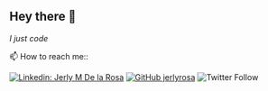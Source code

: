 
## Hey there 👋 

*I just code*


📫 How to reach me:: 

[![Linkedin: Jerly M De la Rosa](https://img.shields.io/badge/-Jerly-blue?style=flat-square&logo=Linkedin&logoColor=white&link=https://www.linkedin.com/in/ghazi-khan/)](https://www.linkedin.com/in/jerlydelarosa/)
[![GitHub jerlyrosa](https://img.shields.io/github/followers/jerlyrosa?label=follow&style=social)](https://github.com/jerlyrosa)
![Twitter Follow](https://img.shields.io/twitter/follow/jerly_rosa?style=social)



